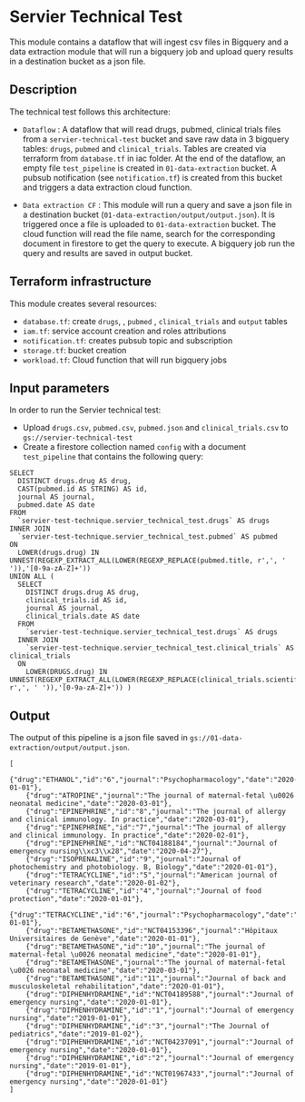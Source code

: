 # Servier Technical Test

This module contains a dataflow that will ingest csv files in Bigquery and a data extraction module that will run a bigquery job and upload query results in a destination bucket as a json file.

## Description

The technical test follows this architecture:

- `Dataflow`      : A dataflow that will read drugs, pubmed, clinical trials files from a `servier-technical-test` bucket and save raw data in 3 bigquery tables: `drugs`, `pubmed` and `clinical_trials`. Tables are created via terraform from `database.tf` in iac folder. At the end of the dataflow, an empty file `test_pipeline` is created in `01-data-extraction` bucket. A pubsub notification  (see `notification.tf`) is created from this bucket and triggers a data extraction cloud function.

- `Data extraction CF` : This module will run a query and save a json file in a destination bucket (`01-data-extraction/output/output.json`). It is triggered once a file is uploaded to `01-data-extraction` bucket. The cloud function will read the file name, search for the corresponding document in firestore to get the query to execute. A bigquery job run the query and results are saved in output bucket. 


## Terraform infrastructure

This module creates several resources:
 - `database.tf`: create `drugs`, , `pubmed` , `clinical_trials` and `output` tables
 - `iam.tf`: service account creation and roles attributions
 - `notification.tf`: creates pubsub topic and subscription
 - `storage.tf`: bucket creation
 - `workload.tf`: Cloud function that will run bigquery jobs


## Input parameters

In order to run the Servier technical test:
- Upload `drugs.csv`, `pubmed.csv`, `pubmed.json` and `clinical_trials.csv` to `gs://servier-technical-test`
- Create a firestore collection named `config` with a document `test_pipeline` that contains the following query:

```
SELECT
  DISTINCT drugs.drug AS drug,
  CAST(pubmed.id AS STRING) AS id,
  journal AS journal,
  pubmed.date AS date
FROM
  `servier-test-technique.servier_technical_test.drugs` AS drugs
INNER JOIN
  `servier-test-technique.servier_technical_test.pubmed` AS pubmed
ON
  LOWER(drugs.drug) IN UNNEST(REGEXP_EXTRACT_ALL(LOWER(REGEXP_REPLACE(pubmed.title, r',', ' ')),'[0-9a-zA-Z]+'))
UNION ALL (
  SELECT
    DISTINCT drugs.drug AS drug,
    clinical_trials.id AS id,
    journal AS journal,
    clinical_trials.date AS date
  FROM
    `servier-test-technique.servier_technical_test.drugs` AS drugs
  INNER JOIN
    `servier-test-technique.servier_technical_test.clinical_trials` AS clinical_trials
  ON
    LOWER(DRUGS.drug) IN UNNEST(REGEXP_EXTRACT_ALL(LOWER(REGEXP_REPLACE(clinical_trials.scientific_title, r',', ' ')),'[0-9a-zA-Z]+')) )
```

## Output
The output of this pipeline is a json file saved in `gs://01-data-extraction/output/output.json`.

````
[
    {"drug":"ETHANOL","id":"6","journal":"Psychopharmacology","date":"2020-01-01"},
    {"drug":"ATROPINE","journal":"The journal of maternal-fetal \u0026 neonatal medicine","date":"2020-03-01"},
    {"drug":"EPINEPHRINE","id":"8","journal":"The journal of allergy and clinical immunology. In practice","date":"2020-03-01"},
    {"drug":"EPINEPHRINE","id":"7","journal":"The journal of allergy and clinical immunology. In practice","date":"2020-02-01"},
    {"drug":"EPINEPHRINE","id":"NCT04188184","journal":"Journal of emergency nursing\\xc3\\x28","date":"2020-04-27"},
    {"drug":"ISOPRENALINE","id":"9","journal":"Journal of photochemistry and photobiology. B, Biology","date":"2020-01-01"},
    {"drug":"TETRACYCLINE","id":"5","journal":"American journal of veterinary research","date":"2020-01-02"},
    {"drug":"TETRACYCLINE","id":"4","journal":"Journal of food protection","date":"2020-01-01"},
    {"drug":"TETRACYCLINE","id":"6","journal":"Psychopharmacology","date":"2020-01-01"},
    {"drug":"BETAMETHASONE","id":"NCT04153396","journal":"Hôpitaux Universitaires de Genève","date":"2020-01-01"},
    {"drug":"BETAMETHASONE","id":"10","journal":"The journal of maternal-fetal \u0026 neonatal medicine","date":"2020-01-01"},
    {"drug":"BETAMETHASONE","journal":"The journal of maternal-fetal \u0026 neonatal medicine","date":"2020-03-01"},
    {"drug":"BETAMETHASONE","id":"11","journal":"Journal of back and musculoskeletal rehabilitation","date":"2020-01-01"},
    {"drug":"DIPHENHYDRAMINE","id":"NCT04189588","journal":"Journal of emergency nursing","date":"2020-01-01"},
    {"drug":"DIPHENHYDRAMINE","id":"1","journal":"Journal of emergency nursing","date":"2019-01-01"},
    {"drug":"DIPHENHYDRAMINE","id":"3","journal":"The Journal of pediatrics","date":"2019-01-02"},
    {"drug":"DIPHENHYDRAMINE","id":"NCT04237091","journal":"Journal of emergency nursing","date":"2020-01-01"},
    {"drug":"DIPHENHYDRAMINE","id":"2","journal":"Journal of emergency nursing","date":"2019-01-01"},
    {"drug":"DIPHENHYDRAMINE","id":"NCT01967433","journal":"Journal of emergency nursing","date":"2020-01-01"}
]

````


